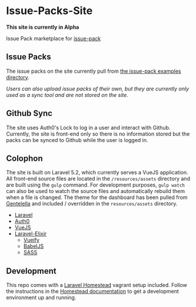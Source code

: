 # Issue-Packs-Site
**This site is currently in Alpha**

Issue Pack marketplace for [issue-pack](https://www.npmjs.com/package/issue-pack)

## Issue Packs

The issue packs on the site currently pull from [the issue-pack examples directory](https://github.com/GovReady/Issue-Packs/tree/master/examples).

_Users can also upload issue packs of their own, but they are currently only used as a sync tool and are not stored on the site._

## Github Sync

The site uses Auth0's Lock to log in a user and interact with Github.  Currently, the site is front-end only so there is no information stored but the packs can be synced to Github while the user is logged in.

## Colophon

The site is built on Laravel 5.2, which currently serves a VueJS application.  All front-end source files are located in the `/resources/assets` directory and are built using the `gulp` command.  For development purposes, `gulp watch` can also be used to watch the source files and automatically rebuild them when a file is changed.  The theme for the dashboard has been pulled from [Gentelella](https://github.com/puikinsh/gentelella) and included / overridden in the `resources/assets` directory.

* [Laravel](https://laravel.com/docs/5.2)
* [Auth0](https://auth0.com/)
* [VueJS](https://vuejs.org/)
* [Laravel-Elixir](https://laravel.com/docs/5.2/elixir)
  * [Vueify](https://github.com/vuejs/vueify)
  * [BabelJS](https://babeljs.io/)
  * [SASS](http://sass-lang.com/)

## Development

This repo comes with a [Laravel Homestead](https://laravel.com/docs/5.2/homestead) vagrant setup included.  Follow the instructions in the [Homestead documentation](https://laravel.com/docs/5.2/homestead) to get a development environment up and running.
